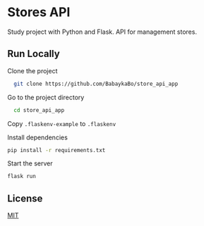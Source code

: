 
# Stores API 
Study project with Python and Flask. API for management stores.  

## Run Locally  

Clone the project  

~~~bash  
  git clone https://github.com/BabaykaBo/store_api_app
~~~

Go to the project directory  

~~~bash  
  cd store_api_app
~~~

Copy `.flaskenv-example` to `.flaskenv`

Install dependencies  

~~~bash  
pip install -r requirements.txt
~~~

Start the server  

~~~bash  
flask run
~~~


## License  

[MIT](https://choosealicense.com/licenses/mit/)
